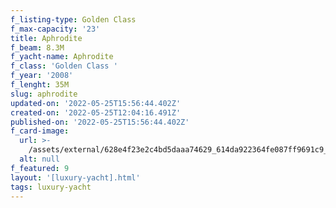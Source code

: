 ```yaml
---
f_listing-type: Golden Class
f_max-capacity: '23'
title: Aphrodite
f_beam: 8.3M
f_yacht-name: Aphrodite
f_class: 'Golden Class '
f_year: '2008'
f_lenght: 35M
slug: aphrodite
updated-on: '2022-05-25T15:56:44.402Z'
created-on: '2022-05-25T12:04:16.491Z'
published-on: '2022-05-25T15:56:44.402Z'
f_card-image:
  url: >-
    /assets/external/628e4f23e2c4bd5daaa74629_614da922364fe087ff9691c9_10-p-500.jpg
  alt: null
f_featured: 9
layout: '[luxury-yacht].html'
tags: luxury-yacht
---
```



